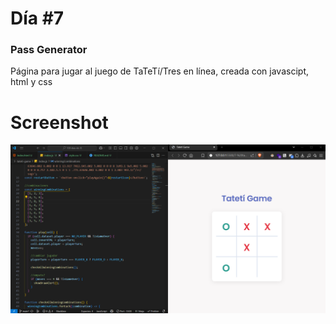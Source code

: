 # Día #7

### Pass Generator

Página para jugar al juego de TaTeTí/Tres en línea, creada con javascipt, html y css

# Screenshot

![screenshot](screenshot.png)
